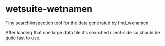 # wetsuite-wetnamen

Tiny search/inspection tool for the data generated by find_wenamen

After loading that one large data file it's searched client-side so should be quite fast to use.